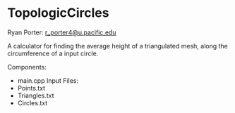# TopologicCircles
Ryan Porter: r_porter4@u.pacific.edu

A calculator for finding the average height of a triangulated mesh, along the circumference of a input circle.

Components:
- main.cpp
Input Files:
- Points.txt
- Triangles.txt
- Circles.txt
